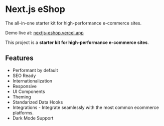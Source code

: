 # Next.js eShop

The all-in-one starter kit for high-performance e-commerce sites.

Demo live at: [nextjs-eshop.vercel.app](https://nextjs-eshop.vercel.app/)

This project is a <b>starter kit for high-performance e-commerce sites</b>.

## Features

- Performant by default
- SEO Ready
- Internationalization
- Responsive
- UI Components
- Theming
- Standarized Data Hooks
- Integrations - Integrate seamlessly with the most common ecommerce platforms.
- Dark Mode Support
